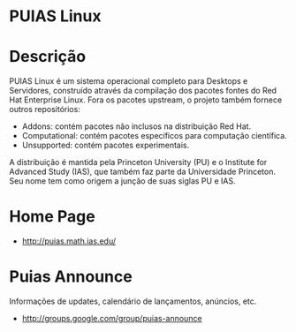 # PUIAS Linux

# Descrição

PUIAS Linux é um sistema operacional completo para Desktops e Servidores, construído através da compilação dos pacotes fontes do Red Hat Enterprise Linux. Fora os pacotes upstream, o projeto também fornece outros repositórios:

* Addons: contém pacotes não inclusos na distribuição Red Hat.
* Computational: contém pacotes específicos para computação científica.
* Unsupported: contém pacotes experimentais.

A distribuição é mantida pela Princeton University (PU) e o Institute for Advanced Study (IAS), que também faz parte da Universidade Princeton. Seu nome tem como origem a junção de suas siglas PU e IAS.

# Home Page

* http://puias.math.ias.edu/

# Puias Announce

Informações de updates, calendário de lançamentos, anúncios, etc.

* http://groups.google.com/group/puias-announce

